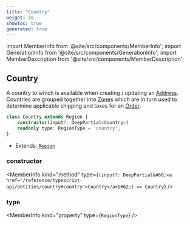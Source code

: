```yaml
---
title: "Country"
weight: 10
showtoc: true
generated: true
---
```

<!-- This file was generated from the Vendure source. Do not modify. Instead, re-run the "docs:build" script -->
import MemberInfo from '@site/src/components/MemberInfo';
import GenerationInfo from '@site/src/components/GenerationInfo';
import MemberDescription from '@site/src/components/MemberDescription';


## Country

<GenerationInfo sourceFile="packages/core/src/entity/region/country.entity.ts" sourceLine="14" packageName="@vendure/core" />

A country to which is available when creating / updating an <a href='/reference/typescript-api/entities/address#address'>Address</a>. Countries are
grouped together into <a href='/reference/typescript-api/entities/zone#zone'>Zone</a>s which are in turn used to determine applicable shipping
and taxes for an <a href='/reference/typescript-api/entities/order#order'>Order</a>.

```ts title="Signature"
class Country extends Region {
    constructor(input?: DeepPartial<Country>)
    readonly type: RegionType = 'country';
}
```
* Extends: <code><a href='/reference/typescript-api/entities/region#region'>Region</a></code>



<div className="members-wrapper">

### constructor

<MemberInfo kind="method" type={`(input?: DeepPartial&#60;<a href='/reference/typescript-api/entities/country#country'>Country</a>&#62;) => Country`}   />


### type

<MemberInfo kind="property" type={`RegionType`}   />




</div>
